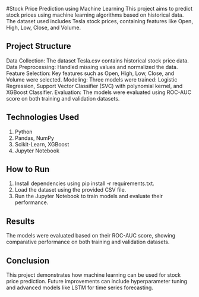 #Stock Price Prediction using Machine Learning
This project aims to predict stock prices using machine learning algorithms based on historical data. The dataset used includes Tesla stock prices, containing features like Open, High, Low, Close, and Volume.

## Project Structure
  Data Collection: The dataset Tesla.csv contains historical stock price data.
  Data Preprocessing: Handled missing values and normalized the data.
  Feature Selection: Key features such as Open, High, Low, Close, and Volume were selected.
  Modeling: Three models were trained: Logistic Regression, Support Vector Classifier (SVC) with polynomial kernel, and XGBoost Classifier.
  Evaluation: The models were evaluated using ROC-AUC score on both training and validation datasets.

## Technologies Used
1. Python
2. Pandas, NumPy
3. Scikit-Learn, XGBoost
4. Jupyter Notebook

## How to Run
1. Install dependencies using pip install -r requirements.txt.
2. Load the dataset using the provided CSV file.
3. Run the Jupyter Notebook to train models and evaluate their performance.

## Results
The models were evaluated based on their ROC-AUC score, showing comparative performance on both training and validation datasets.

## Conclusion
This project demonstrates how machine learning can be used for stock price prediction. Future improvements can include hyperparameter tuning and advanced models like LSTM for time series forecasting.
